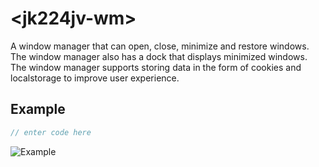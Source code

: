 # &lt;jk224jv-wm&gt;

A window manager that can open, close, minimize and restore windows. The window manager also has a dock that displays minimized windows. The window manager supports storing data in the form of cookies and localstorage to improve user experience.


## Example

```javascript
// enter code here
```

![Example](./images/example.gif)
